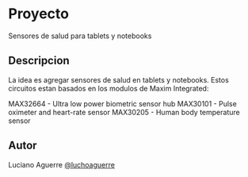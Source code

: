 # Proyecto

Sensores de salud para tablets y notebooks

## Descripcion

La idea es agregar sensores de salud en tablets y notebooks. Estos circuitos estan basados en los modulos de Maxim Integrated:

MAX32664 - Ultra low power biometric sensor hub
MAX30101 - Pulse oximeter and heart-rate sensor
MAX30205 - Human body temperature sensor

## Autor

Luciano Aguerre
[@luchoaguerre](https://twitter.com/luchoaguerre)
